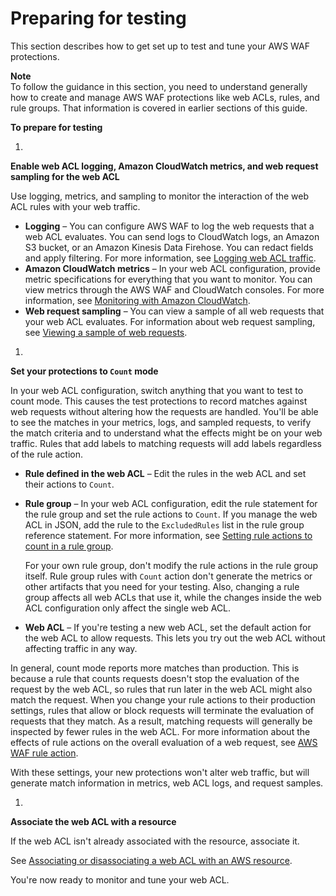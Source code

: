 # Preparing for testing<a name="web-acl-testing-prep"></a>

This section describes how to get set up to test and tune your AWS WAF protections\. 

**Note**  
To follow the guidance in this section, you need to understand generally how to create and manage AWS WAF protections like web ACLs, rules, and rule groups\. That information is covered in earlier sections of this guide\.

**To prepare for testing**

1. 

**Enable web ACL logging, Amazon CloudWatch metrics, and web request sampling for the web ACL**

   Use logging, metrics, and sampling to monitor the interaction of the web ACL rules with your web traffic\. 
   + **Logging** – You can configure AWS WAF to log the web requests that a web ACL evaluates\. You can send logs to CloudWatch logs, an Amazon S3 bucket, or an Amazon Kinesis Data Firehose\. You can redact fields and apply filtering\. For more information, see [Logging web ACL traffic](logging.md)\. 
   + **Amazon CloudWatch metrics** – In your web ACL configuration, provide metric specifications for everything that you want to monitor\. You can view metrics through the AWS WAF and CloudWatch consoles\. For more information, see [Monitoring with Amazon CloudWatch](monitoring-cloudwatch.md)\. 
   + **Web request sampling** – You can view a sample of all web requests that your web ACL evaluates\. For information about web request sampling, see [Viewing a sample of web requests](web-acl-testing-view-sample.md)\. 

1. 

**Set your protections to `Count` mode**

   In your web ACL configuration, switch anything that you want to test to count mode\. This causes the test protections to record matches against web requests without altering how the requests are handled\. You'll be able to see the matches in your metrics, logs, and sampled requests, to verify the match criteria and to understand what the effects might be on your web traffic\. Rules that add labels to matching requests will add labels regardless of the rule action\. 
   + **Rule defined in the web ACL** – Edit the rules in the web ACL and set their actions to `Count`\. 
   + **Rule group** – In your web ACL configuration, edit the rule statement for the rule group and set the rule actions to `Count`\. If you manage the web ACL in JSON, add the rule to the `ExcludedRules` list in the rule group reference statement\. For more information, see [Setting rule actions to count in a rule group](web-acl-rule-group-settings.md#web-acl-rule-group-rule-to-count)\.

     For your own rule group, don't modify the rule actions in the rule group itself\. Rule group rules with `Count` action don't generate the metrics or other artifacts that you need for your testing\. Also, changing a rule group affects all web ACLs that use it, while the changes inside the web ACL configuration only affect the single web ACL\. 
   + **Web ACL** – If you're testing a new web ACL, set the default action for the web ACL to allow requests\. This lets you try out the web ACL without affecting traffic in any way\. 

   In general, count mode reports more matches than production\. This is because a rule that counts requests doesn't stop the evaluation of the request by the web ACL, so rules that run later in the web ACL might also match the request\. When you change your rule actions to their production settings, rules that allow or block requests will terminate the evaluation of requests that they match\. As a result, matching requests will generally be inspected by fewer rules in the web ACL\. For more information about the effects of rule actions on the overall evaluation of a web request, see [AWS WAF rule action](waf-rule-action.md)\. 

   With these settings, your new protections won't alter web traffic, but will generate match information in metrics, web ACL logs, and request samples\. 

1. 

**Associate the web ACL with a resource**

   If the web ACL isn't already associated with the resource, associate it\. 

   See [Associating or disassociating a web ACL with an AWS resource](web-acl-associating-aws-resource.md)\.

You're now ready to monitor and tune your web ACL\. 